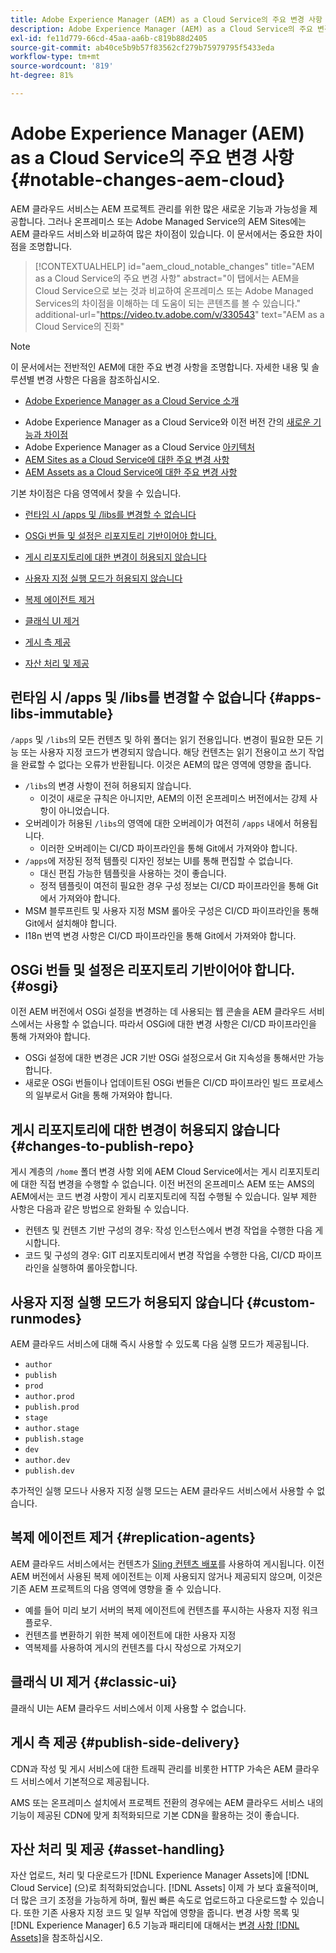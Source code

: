 ```yaml
---
title: Adobe Experience Manager (AEM) as a Cloud Service의 주요 변경 사항
description: Adobe Experience Manager (AEM) as a Cloud Service의 주요 변경 사항
exl-id: fe11d779-66cd-45aa-aa6b-c819b88d2405
source-git-commit: ab40ce5b9b57f83562cf279b75979795f5433eda
workflow-type: tm+mt
source-wordcount: '819'
ht-degree: 81%

---
```


# Adobe Experience Manager (AEM) as a Cloud Service의 주요 변경 사항 {#notable-changes-aem-cloud}

AEM 클라우드 서비스는 AEM 프로젝트 관리를 위한 많은 새로운 기능과 가능성을 제공합니다. 그러나 온프레미스 또는 Adobe Managed Service의 AEM Sites에는 AEM 클라우드 서비스와 비교하여 많은 차이점이 있습니다. 이 문서에서는 중요한 차이점을 조명합니다.

>[!CONTEXTUALHELP]
>id="aem_cloud_notable_changes"
>title="AEM as a Cloud Service의 주요 변경 사항"
>abstract="이 탭에서는 AEM을 Cloud Service으로 보는 것과 비교하여 온프레미스 또는 Adobe Managed Services의 차이점을 이해하는 데 도움이 되는 콘텐츠를 볼 수 있습니다."
>additional-url="https://video.tv.adobe.com/v/330543" text="AEM as a Cloud Service의 진화"


>[!NOTE]
>이 문서에서는 전반적인 AEM에 대한 주요 변경 사항을 조명합니다. 자세한 내용 및 솔루션별 변경 사항은 다음을 참조하십시오.
>
>* [Adobe Experience Manager as a Cloud Service 소개](/help/overview/introduction.md)
* Adobe Experience Manager as a Cloud Service와 이전 버전 간의 [새로운 기능과 차이점](/help/overview/what-is-new-and-different.md)
* Adobe Experience Manager as a Cloud Service [아키텍처](/help/core-concepts/architecture.md)
* [ AEM Sites as a Cloud Service에 대한 주요 변경 사항](/help/sites-cloud/sites-cloud-changes.md)
* [AEM Assets as a Cloud Service에 대한 주요 변경 사항](/help/assets/assets-cloud-changes.md)


기본 차이점은 다음 영역에서 찾을 수 있습니다.

* [런타임 시 /apps 및 /libs를 변경할 수 없습니다 ](#apps-libs-immutable)

* [OSGi 번들 및 설정은 리포지토리 기반이어야 합니다. ](#osgi)

* [게시 리포지토리에 대한 변경이 허용되지 않습니다](#changes-to-publish-repo)

* [사용자 지정 실행 모드가 허용되지 않습니다](#custom-runmodes)

* [복제 에이전트 제거](#replication-agents)

* [클래식 UI 제거](#classic-ui)

* [게시 측 제공](#publish-side-delivery)

* [자산 처리 및 제공](#asset-handling)

## 런타임 시 /apps 및 /libs를 변경할 수 없습니다  {#apps-libs-immutable}

`/apps` 및 `/libs`의 모든 컨텐츠 및 하위 폴더는 읽기 전용입니다. 변경이 필요한 모든 기능 또는 사용자 지정 코드가 변경되지 않습니다. 해당 컨텐츠는 읽기 전용이고 쓰기 작업을 완료할 수 없다는 오류가 반환됩니다. 이것은 AEM의 많은 영역에 영향을 줍니다.

* `/libs`의 변경 사항이 전혀 허용되지 않습니다.
   * 이것이 새로운 규칙은 아니지만, AEM의 이전 온프레미스 버전에서는 강제 사항이 아니었습니다.
* 오버레이가 허용된 `/libs`의 영역에 대한 오버레이가 여전히 `/apps` 내에서 허용됩니다.
   * 이러한 오버레이는 CI/CD 파이프라인을 통해 Git에서 가져와야 합니다.
* `/apps`에 저장된 정적 템플릿 디자인 정보는 UI를 통해 편집할 수 없습니다.
   * 대신 편집 가능한 템플릿을 사용하는 것이 좋습니다.
   * 정적 템플릿이 여전히 필요한 경우 구성 정보는 CI/CD 파이프라인을 통해 Git에서 가져와야 합니다.
* MSM 블루프린트 및 사용자 지정 MSM 롤아웃 구성은 CI/CD 파이프라인을 통해 Git에서 설치해야 합니다.
* I18n 번역 변경 사항은 CI/CD 파이프라인을 통해 Git에서 가져와야 합니다.

## OSGi 번들 및 설정은 리포지토리 기반이어야 합니다.  {#osgi}

이전 AEM 버전에서 OSGi 설정을 변경하는 데 사용되는 웹 콘솔을 AEM 클라우드 서비스에서는 사용할 수 없습니다. 따라서 OSGi에 대한 변경 사항은 CI/CD 파이프라인을 통해 가져와야 합니다.

* OSGi 설정에 대한 변경은 JCR 기반 OSGi 설정으로서 Git 지속성을 통해서만 가능합니다.
* 새로운 OSGi 번들이나 업데이트된 OSGi 번들은 CI/CD 파이프라인 빌드 프로세스의 일부로서 Git을 통해 가져와야 합니다.

## 게시 리포지토리에 대한 변경이 허용되지 않습니다 {#changes-to-publish-repo}

게시 계층의 `/home` 폴더 변경 사항 외에 AEM Cloud Service에서는 게시 리포지토리에 대한 직접 변경을 수행할 수 없습니다. 이전 버전의 온프레미스 AEM 또는 AMS의 AEM에서는 코드 변경 사항이 게시 리포지토리에 직접 수행될 수 있습니다. 일부 제한 사항은 다음과 같은 방법으로 완화될 수 있습니다.

* 컨텐츠 및 컨텐츠 기반 구성의 경우: 작성 인스턴스에서 변경 작업을 수행한 다음 게시합니다.
* 코드 및 구성의 경우: GIT 리포지토리에서 변경 작업을 수행한 다음, CI/CD 파이프라인을 실행하여 롤아웃합니다.

## 사용자 지정 실행 모드가 허용되지 않습니다 {#custom-runmodes}

AEM 클라우드 서비스에 대해 즉시 사용할 수 있도록 다음 실행 모드가 제공됩니다.

* `author`
* `publish`
* `prod`
* `author.prod`
* `publish.prod`
* `stage`
* `author.stage`
* `publish.stage`
* `dev`
* `author.dev`
* `publish.dev`

추가적인 실행 모드나 사용자 지정 실행 모드는 AEM 클라우드 서비스에서 사용할 수 없습니다.

## 복제 에이전트 제거 {#replication-agents}

AEM 클라우드 서비스에서는 컨텐츠가 [Sling 컨텐츠 배포](https://sling.apache.org/documentation/bundles/content-distribution.html)를 사용하여 게시됩니다. 이전 AEM 버전에서 사용된 복제 에이전트는 이제 사용되지 않거나 제공되지 않으며, 이것은 기존 AEM 프로젝트의 다음 영역에 영향을 줄 수 있습니다.

* 예를 들어 미리 보기 서버의 복제 에이전트에 컨텐츠를 푸시하는 사용자 지정 워크플로우.
* 컨텐츠를 변환하기 위한 복제 에이전트에 대한 사용자 지정
* 역복제를 사용하여 게시의 컨텐츠를 다시 작성으로 가져오기

## 클래식 UI 제거 {#classic-ui}

클래식 UI는 AEM 클라우드 서비스에서 이제 사용할 수 없습니다.

## 게시 측 제공 {#publish-side-delivery}

CDN과 작성 및 게시 서비스에 대한 트래픽 관리를 비롯한 HTTP 가속은 AEM 클라우드 서비스에서 기본적으로 제공됩니다.

AMS 또는 온프레미스 설치에서 프로젝트 전환의 경우에는 AEM 클라우드 서비스 내의 기능이 제공된 CDN에 맞게 최적화되므로 기본 CDN을 활용하는 것이 좋습니다.

## 자산 처리 및 제공 {#asset-handling}

자산 업로드, 처리 및 다운로드가 [!DNL Experience Manager Assets]에 [!DNL Cloud Service] (으)로 최적화되었습니다. [!DNL Assets] 이제 가 보다 효율적이며, 더 많은 크기 조정을 가능하게 하며, 훨씬 빠른 속도로 업로드하고 다운로드할 수 있습니다. 또한 기존 사용자 지정 코드 및 일부 작업에 영향을 줍니다. 변경 사항 목록 및 [!DNL Experience Manager] 6.5 기능과 패리티에 대해서는 [변경 사항 [!DNL Assets]](/help/assets/assets-cloud-changes.md)을 참조하십시오.

